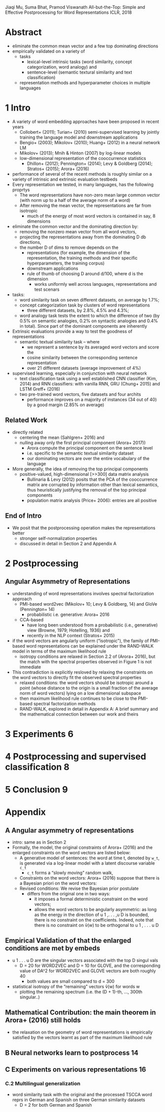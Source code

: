 Jiaqi Mu, Suma Bhat, Pramod Viswanath
All-but-the-Top: Simple and Effective Postprocessing for Word Representations
ICLR, 2018

# Abstract

* eliminate the common mean vector and a few top dominating directions
* empirically validated on a variety of
  * tasks
    * lexical-level intrinsic tasks
      (word similarity, concept categorization, word analogy) and
    * sentence-level (semantic textural similarity and text classification)
  * representation methods and hyperparameter choices in multiple languages

# 1 Intro

* A variety of word embedding approaches have been proposed in recent years
  * Collobert+ (2011); Turian+ (2010) semi-supervised learning by jointly
    training the language model and downstream applications
  * Bengio+ (2003); Mikolov+ (2010); Huang+ (2012) in a neural network LM
  * Mikolov+ (2013); Mnih & Hinton (2007) by log-linear models
  * low-dimensional representation of the cooccurrence statistics
    * Dhillon+ (2012); Pennington+ (2014); Levy & Goldberg (2014);
      Stratos+ (2015); Arora+ (2016)
* performance of several of the recent methods is roughly
  similar on a variety of intrinsic and extrinsic evaluation testbeds
* Every representation we tested, in many languages, has the following proprtys
  * The word representations have non-zero mean
    large common vector (with norm up to a half of the average norm of a word)
  * After removing the mean vector, the representations are far from isotropic
    * much of the energy of most word vectors is contained in say, 8 dimensions
* eliminate the common vector and the dominating direction by:
  * removing the nonzero mean vector from all word vectors,
  * projecting the representations away from the dominating D db directions,
  * the number D of dims to remove depends on the
    * representations (for example, the dimension of the representation, the
      training methods and their specific hyperparameters, the training corpus)
    * downstream applications
    * rule of thumb of choosing D around d/100, where d is the dimension
      * works uniformly well across languages, representations and test scenars
* tasks:
  * word similarity task on seven different datasets, on average by 1.7%;
  * concept categorization task by clusters of word representations
    * three different datasets, by 2.8%, 4.5% and 4.3%;
  * word analogy task tests the extent to which the difference of two
    (by 0.5% on semantic analogies, 0.2% on syntactic analogies and
    0.4% in total). Since part of the dominant components are inherently
* Extrinsic evaluations provide a way to test the goodness of representations
  * semantic textual similarity task – where
    * we represent a sentence by its averaged word vectors and score the
    * cosine similarity between the corresponding sentence representation
    * over 21 different datasets (average improvement of 4%)
* supervised learning, especially in conjunction with neural network
  * text classification task using
    a well established CNN classifier (Kim, 2014) and
    RNN classifiers: with vanilla RNN, GRU (Chung+ 2015) and LSTM Greff+ (2016)
  * two pre-trained word vectors, five datasets and four archits
    * performance improves on a majority of instances (34 out of 40) by a
      good margin (2.85% on average)

## Related Work

* directly related
  * centering the mean (Sahlgren+ 2016)  and
  * nulling away only the first principal component (Arora+ 2017))
    * Arora compute the principal component on the sentence level
    * i.e. specific to the semantic textual similarity dataset
    * our dominating vectors are over the entire vocabulary of the language
* More generally, the idea of removing the top principal components
  * positive-valued, high-dimensional [>>300] data matrix analysis
    * Bullinaria & Levy (2012) posits that the PCA of the cooccurrence matrix
      are corrupted by information other than lexical semantics, thus
      heuristically justifying the removal of the top principal components
    * population matrix analysis (Price+ 2006): entries are all positive

## End of Intro

* We posit that the postprocessing operation makes the representations better
  * stronger self-normalization properties
  * discussed in detail in Section 2 and Appendix A

# 2 Postprocessing

## Angular Asymmetry of Representations

* understanding of word representations involves spectral factorization approach
  * PMI-based
    word2vec (Mikolov+ 10; Levy & Goldberg, 14) and GloVe (Pennington+ 14)
    * probabilistic i.e. generative: Arora+ 2016
  * CCA-based
    * have long been understood from a probabilistic (i.e., generative) view
      (Browne, 1979; Hotelling, 1936) and
    * recently in the NLP context (Stratos+ 2015)
* if the word vectors are angularly uniform (“isotropic"),
  the family of PMI-based word representations can be explained under the
  RAND-WALK model in terms of the maximum likelihood rule
  * isotropy conditions are relaxed in Section 2.2 of (Arora+ 2016), but the
    match with the spectral properties observed in Figure 1 is not immediate
* This contradiction is explicitly resloved by relaxing the constraints on the
  word vectors to directly fit the observed spectral properties
  * relaxed conditions: the word vectors should be isotropic around a point
    (whose distance to the origin is a small fraction of the average norm of
    word vectors) lying on a low dimensional subspace
  * then maximum likelihood rule continues to be close to the PMI-based
    spectral factorization methods
  * RAND-WALK, explored in detail in Appendix A: A brief summary and the
    mathematical connection between our work and theirs

# 3 Experiments 6

# 4 Postprocessing and supervised classification 8

# 5 Conclusion 9

# Appendix

## A Angular asymmetry of representations

* intro: same as in Section 2
* Formally, the model, the original constraints of Arora+ (2016) and the
  enlarged constraints on the word vectors are listed below:
  * A generative model of sentences: the word at time t, denoted by `w_t`, is
    generated via a log-linear model with a latent discourse variable `c_t`
    * `c_t` forms a “slowly moving" random walk,
  * Constraints on the word vectors: Arora+ (2016) suppose that there is a
    Bayesian priori on the word vectors:
  * Revised conditions: We revise the Bayesian prior postulate
    * differs from the original one in two ways:
      * it imposes a formal deterministic constraint on the word vectors;
      * allows the word vectors to be angularly asymmetric:
        as long as the energy in the direction of u 1 ,. . . ,u D is bounded,
        there is no constraint on the coefficients. Indeed, note that there is
        no constraint on ṽ(w) to be orthogonal to u 1 , . . . u D

## Empirical Validation of that the enlarged conditions are met by embeds

* u 1 . . . u D are the singular vectors associated with the top D singul vals
  * D = 20 for WORD2VEC and D = 10 for GLOVE, and the corresponding value of
    DA^2 for WORD2VEC and GLOVE vectors are both roughly 40
    * both values are small compared to d = 300
* statistical isotropy of the “remaining" vectors ṽ(w) for words w
  * plotting the remaining spectrum (i.e. the (D + 1)-th, ..., 300th singular..)

## Mathematical Contribution: the main theorem in Arora+ (2016) still holds

* the relaxation on the geometry of word representations is empirically
  satisfied by the vectors learnt as part of the maximum likelihood rule

## B Neural networks learn to postprocess 14

## C Experiments on various representations 16

### C.2 Multilingual generalization

* word similarity task with the original and the processed TSCCA word reprs in
  German and Spanish on three German similarity datasets
  *  D = 2 for both German and Spanish
